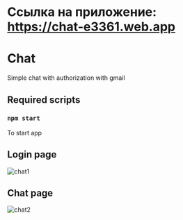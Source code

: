 # Ссылка на приложение: https://chat-e3361.web.app

# Chat
Simple chat with authorization with gmail

## Required scripts
### `npm start` 
To start app

## Login page
![chat1](https://user-images.githubusercontent.com/77191978/126942928-d9852a58-91e7-4943-a4ea-7d49e6626b63.png)

## Chat page
![chat2](https://user-images.githubusercontent.com/77191978/126943061-60442168-2204-4ae0-8142-9e79eaf3eb70.png)
